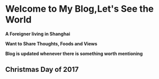 # Welcome to My Blog,Let's See the World

**A Foreigner living in Shanghai**

**Want to Share Thoughts, Foods and Views**

**Blog is updated whenever there is something  worth mentioning**

## Christmas Day of 2017
